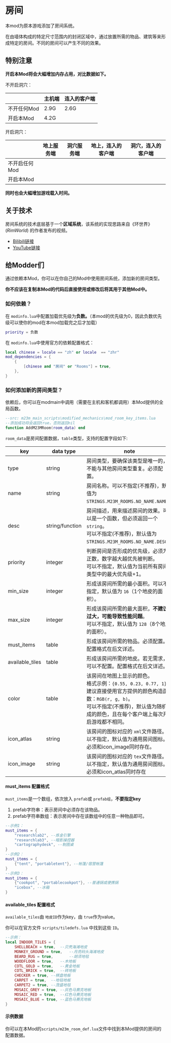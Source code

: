 # 房间

本mod为原本游戏添加了房间系统。

在由墙体构成的特定尺寸范围内的封闭区域中，通过放置所需的物品、建筑等来形成特定的房间。不同的房间可以产生不同的效果。

## 特别注意

**开启本Mod将会大幅增加内存占用，对比数据如下。**

不开启洞穴：

|             | 主机端 | 连入的客户端 |
| ----------- | ------ | ------------ |
| 不开任何Mod | 2.9G   | 2.6G         |
| 开启本Mod   | 4.2G   |              |

开启洞穴：

|               | 地上服务端 | 洞穴服务端 | 地上，连入的客户端 | 洞穴，连入的客户端 |
| ------------- | ---------- | ---------- | ------------------ | ------------------ |
| 不开启任何Mod |            |            |                    |                    |
| 开启本Mod     |            |            |                    |                    |

**同时也会大幅增加游戏载入时间。**

## 关于技术

房间系统的技术底层基于一个**区域系统**，该系统的实现思路来自《环世界》(*RimWorld*) 的作者发布的视频。

* [Bilibili链接](https://www.bilibili.com/video/BV1gN4y1j7Kn "https://www.bilibili.com/video/BV1gN4y1j7Kn")
* [YouTube链接](https://www.youtube.com/watch?v=RMBQn_sg7DA&t=798s "https://www.youtube.com/watch?v=RMBQn_sg7DA&amp;t=798s")

## 给Modder们

通过依赖本Mod，你可以在你自己的Mod中使用房间系统，添加新的房间类型。

**你不应该在复制本Mod的代码后直接使用或修改后将其用于其他Mod中。**

### 如何依赖？

在 `modinfo.lua`中配置加载优先级为**负数。**（本mod的优先级为0，因此负数优先级可以使你的mod在本mod加载完之后才加载）

```lua
priority = 负数
```

在 `modinfo.lua`中使用官方的依赖配置格式：

```lua
local chinese = locale == "zh" or locale  == "zhr"
mod_dependencies = {
    {
        [chinese and "房间" or "Rooms"] = true,
    },
}
```

### 如何添加新的房间类型？

依赖后，你可以在modmain中调用（需要在主机和客机都调用）本Mod提供的全局函数。

```lua
--src: m23m_main_scripts\modified_mechanics\mod_room_key_items.lua
--添加成功将会返回true，否则返回nil
function AddM23MRoom(room_data) end
```

`room_data`是房间配置数据，`table`类型，支持的配置字段如下:

| key             | data type       | note                                                                                                                                                                                                                 |
| --------------- | --------------- | -------------------------------------------------------------------------------------------------------------------------------------------------------------------------------------------------------------------- |
| type            | string          | 房间类型，要确保该类型是唯一的，不能与其他房间类型重复。必须配置。                                                                                                                                                   |
| name            | string          | 房间名称。可以不指定(不推荐)，默认值为 `STRINGS.M23M_ROOMS.NO_NAME.NAME`。                                                                                                                                         |
| desc            | string/function | 房间描述，用来描述房间的效果。可以是一个函数，但必须返回一个 `string`。<br />可以不指定(不推荐)，默认值为 `STRINGS.M23M_ROOMS.NO_NAME.DESC`。                                                                    |
| priority        | integer         | 判断房间是否形成的优先级，必须为正数，数字越大越优先被判断。<br />可以不指定，默认值为当前所有房间类型中的最大优先级+1。                                                                                             |
| min_size        | integer         | 形成该房间所需的最小面积。可以不指定，默认值为 `16`（1个地皮的面积）。                                                                                                                                             |
| max_size        | integer         | 形成该房间所需的最大面积，**不建议过大，可能导致性能问题**。<br />可以不指定，默认值为 `128`（8个地皮的面积）。                                                                                              |
| must_items      | table           | 形成该房间所需的物品。必须配置。配置格式在后文详述。                                                                                                                                                                 |
| available_tiles | table           | 形成该房间所需的地皮。若无需求，可以不配置。配置格式在后文详述。                                                                                                                                                     |
| color           | table           | 该房间在地图上显示的颜色。<br />格式示例：`{0.55, 0.23, 0.77, 1}`，建议直接使用官方提供的颜色构造函数：`RGB(r, g, b)`。<br />可以不指定(不推荐)，默认值为随机生成的颜色，且在每个客户端上每次开启游戏都不相同。 |
| icon_atlas      | string          | 该房间的图标对应的 `xml`文件路径。可以不指定，默认值为通用房间图标。<br />必须和icon_image同时存在。                                                                                                               |
| icon_image      | string          | 该房间的图标对应的 `tex`文件路径。可以不指定，默认值为通用房间图标。<br />必须和icon_atlas同时存在                                                                                                                 |

#### must_items 配置格式

`must_items`是一个数组，依次放入 `prefab`或 `prefab组`，**不要指定key**

1. prefab字符串：表示房间中必须存在该物品。
2. prefab字符串数组：表示房间中存在该数组中的任意一种物品即可。

```lua
--示例1：
must_items = {
    "researchlab2", --炼金引擎
    "researchlab3", --暗影操控器
    "cartographydesk", --制图桌
}
--示例2：
must_items = {
    {"tent", "portabletent"}, --帐篷/宿营帐篷
}
--示例3：
must_items = {
    {"cookpot", "portablecookpot"}, --普通锅或便携锅
    "icebox", --冰箱
}
```

#### available_tiles 配置格式

`available_tiles`由 `地皮ID`作为key，由 `true`作为value。

你可以在官方文件 `scripts/tiledefs.lua` 中找到这些 `ID`。

```lua
--示例：
local INDOOR_TILES = {
    SHELLBEACH = true,	--贝壳海滩地皮
    MONKEY_GROUND = true,	--月亮码头海滩地皮
    BEARD_RUG = true,		--胡须地毯
    WOODFLOOR = true,	--木地板
    COTL_GOLD = true,	--黄金地板
    COTL_BRICK = true,	--砖地板
    CHECKER = true,	--棋盘地板
    CARPET = true,	--地毯地板
    CARPET2 = true,	--茂盛地毯
    MOSAIC_GREY = true,	--灰色马赛克地板
    MOSAIC_RED = true,	--红色马赛克地板
    MOSAIC_BLUE = true,	--蓝色马赛克地板
}
```

#### 示例数据

你可以在本Mod的`scripts/m23m_room_def.lua`文件中找到本Mod提供的房间的配置数据。
